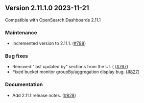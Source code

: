 ## Version 2.11.1.0 2023-11-21
Compatible with OpenSearch Dashboards 2.11.1

### Maintenance
* Incremented version to 2.11.1. ([#788](https://github.com/opensearch-project/alerting-dashboards-plugin/pull/788))

### Bug fixes
* Removed "last updated by" sections from the UI. ( ([#767](https://github.com/opensearch-project/alerting-dashboards-plugin/pull/767))
* Fixed bucket monitor groupBy/aggregation display bug. ([#827](https://github.com/opensearch-project/alerting-dashboards-plugin/pull/827))

### Documentation
* Add 2.11.1 release notes. ([#828](https://github.com/opensearch-project/alerting-dashboards-plugin/pull/828))